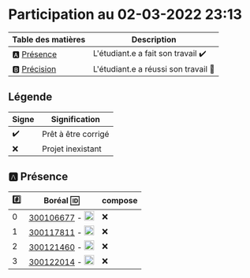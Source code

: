 # Participation au 02-03-2022 23:13

| Table des matières            | Description                                             |
|-------------------------------|---------------------------------------------------------|
| :a: [Présence](#a-présence)   | L'étudiant.e a fait son travail    :heavy_check_mark:   |
| :b: [Précision](#b-précision) | L'étudiant.e a réussi son travail  :tada:               |

## Légende

| Signe              | Signification                 |
|--------------------|-------------------------------|
| :heavy_check_mark: | Prêt à être corrigé           |
| :x:                | Projet inexistant             |

## :a: Présence

|:hash:| Boréal :id:                | compose       |
|------|----------------------------|---------------|
| 0 | [300106677](../c300106677/docker-compose.yml) - <image src='https://avatars0.githubusercontent.com/u/71027895?s=460&v=4' width=20 height=20></image> | :x: |
| 1 | [300117811](../c300117811/docker-compose.yml) - <image src='https://avatars0.githubusercontent.com/u/71027809?s=460&v=4' width=20 height=20></image> | :x: |
| 2 | [300121460](../c300121460/docker-compose.yml) - <image src='https://avatars0.githubusercontent.com/u/71027883?s=460&v=4' width=20 height=20></image> | :x: |
| 3 | [300122014](../c300122014/docker-compose.yml) - <image src='https://avatars0.githubusercontent.com/u/71392439?s=460&v=4' width=20 height=20></image> | :x: |
